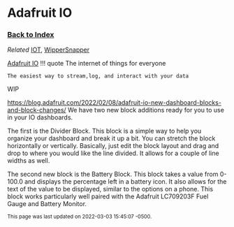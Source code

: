 
# Adafruit IO

### [Back to Index](index.md)

*Related* [IOT](iot.md), [WipperSnapper](wippersnapper.md)

[Adafruit IO](https://io.adafruit.com) 
!!! quote
    The internet of things for everyone

    The easiest way to stream,log, and interact with your data


WIP


https://blog.adafruit.com/2022/02/08/adafruit-io-new-dashboard-blocks-and-block-changes/
We have two new block additions ready for you to use in your IO dashboards.

The first is the Divider Block. This block is a simple way to help you organize your dashboard and break it up a bit. You can stretch the block horizontally or vertically. Basically, just edit the block layout and drag and drop to where you would like the line divided. It allows for a couple of line widths as well.

The second new block is the Battery Block. This block takes a value from 0-100.0 and displays the percentage left in a battery icon. It also allows for the text of the value to be displayed, similar to the options on a phone. This block works particularly well paired with the Adafruit LC709203F Fuel Gauge and Battery Monitor.

<small>This page was last updated on 2022-03-03 15:45:07 -0500.</small>
